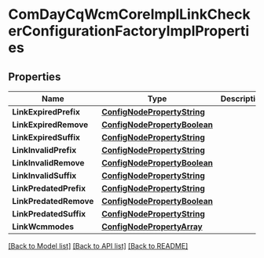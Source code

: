 # ComDayCqWcmCoreImplLinkCheckerConfigurationFactoryImplProperties

## Properties
Name | Type | Description | Notes
------------ | ------------- | ------------- | -------------
**LinkExpiredPrefix** | [**ConfigNodePropertyString**](configNodePropertyString.md) |  | [optional] 
**LinkExpiredRemove** | [**ConfigNodePropertyBoolean**](configNodePropertyBoolean.md) |  | [optional] 
**LinkExpiredSuffix** | [**ConfigNodePropertyString**](configNodePropertyString.md) |  | [optional] 
**LinkInvalidPrefix** | [**ConfigNodePropertyString**](configNodePropertyString.md) |  | [optional] 
**LinkInvalidRemove** | [**ConfigNodePropertyBoolean**](configNodePropertyBoolean.md) |  | [optional] 
**LinkInvalidSuffix** | [**ConfigNodePropertyString**](configNodePropertyString.md) |  | [optional] 
**LinkPredatedPrefix** | [**ConfigNodePropertyString**](configNodePropertyString.md) |  | [optional] 
**LinkPredatedRemove** | [**ConfigNodePropertyBoolean**](configNodePropertyBoolean.md) |  | [optional] 
**LinkPredatedSuffix** | [**ConfigNodePropertyString**](configNodePropertyString.md) |  | [optional] 
**LinkWcmmodes** | [**ConfigNodePropertyArray**](configNodePropertyArray.md) |  | [optional] 

[[Back to Model list]](../README.md#documentation-for-models) [[Back to API list]](../README.md#documentation-for-api-endpoints) [[Back to README]](../README.md)


